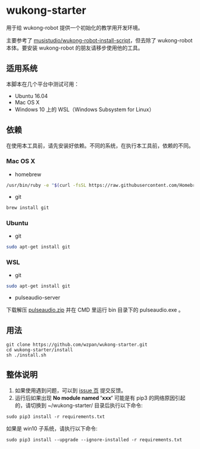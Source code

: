 # wukong-starter

用于给 wukong-robot 提供一个初始化的教学用开发环境。

主要参考了 [musistudio/wukong-robot-install-script](https://github.com/musistudio/wukong-robot-install-script)，但去除了 wukong-robot 本体。要安装 wukong-robot 的朋友请移步使用他的工具。

## 适用系统 ##

本脚本在几个平台中测试可用：

* Ubuntu 16.04
* Mac OS X
* Windows 10 上的 WSL（Windows Subsystem for Linux）

## 依赖 ##

在使用本工具前，请先安装好依赖。不同的系统，在执行本工具前，依赖的不同。

### Mac OS X ###

* homebrew

``` bash
/usr/bin/ruby -e "$(curl -fsSL https://raw.githubusercontent.com/Homebrew/install/master/install)"
```

* git

``` bash
brew install git
```

### Ubuntu ###

* git

``` bash
sudo apt-get install git
```

### WSL ###

* git

``` bash
sudo apt-get install git
```

* pulseaudio-server

下载解压 [pulseaudio.zip](http://hahack-1253537070.file.myqcloud.com/misc/pulseaudio.zip) 并在 CMD 里运行 bin 目录下的 pulseaudio.exe 。

## 用法

```shell
git clone https://github.com/wzpan/wukong-starter.git
cd wukong-starter/install
sh ./install.sh
```

## 整体说明

1. 如果使用遇到问题，可以到 [issue 页](https://github.com/wzpan/wukong-starter/issues) 提交反馈。
2. 运行后如果出现 **No module named 'xxx’** 可能是有 pip3 的网络原因引起的，请切换到 ~/wukong-starter/ 目录后执行以下命令:

```shell
sudo pip3 install -r requirements.txt 
```

如果是 win10 子系统，请执行以下命令:

```shell
sudo pip3 install --upgrade --ignore-installed -r requirements.txt
```


